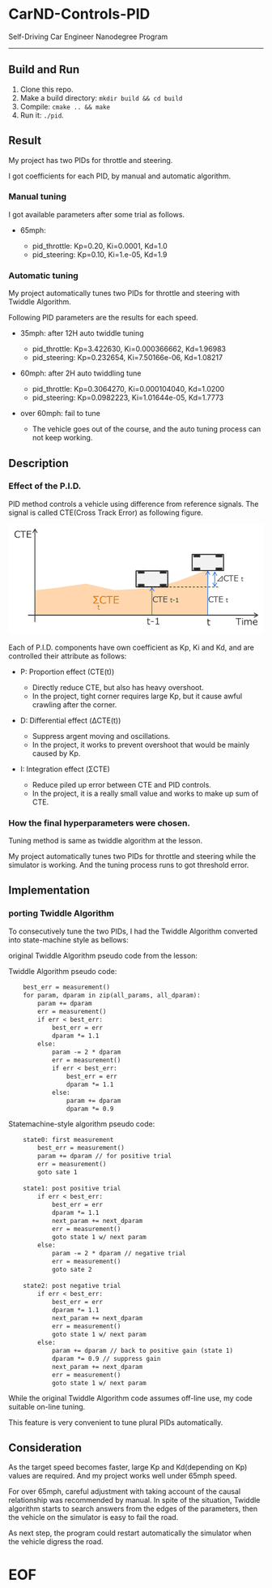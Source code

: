 # CarND-Controls-PID
Self-Driving Car Engineer Nanodegree Program

---

## Build and Run

1. Clone this repo.
2. Make a build directory: `mkdir build && cd build`
3. Compile: `cmake .. && make`
4. Run it: `./pid`. 


## Result

My project has two PIDs for throttle and steering.

I got coefficients for each PID, by manual and automatic algorithm.

### Manual tuning

I got available parameters after some trial as follows.

- 65mph:

  - pid_throttle: Kp=0.20, Ki=0.0001, Kd=1.0
  - pid_steering: Kp=0.10, Ki=1.e-05, Kd=1.9

### Automatic tuning

My project automatically tunes two PIDs for throttle and steering with Twiddle Algorithm.

Following PID parameters are the results for each speed.

- 35mph: after 12H auto twiddle tuning

  - pid_throttle: Kp=3.422630, Ki=0.000366662, Kd=1.96983
  - pid_steering: Kp=0.232654, Ki=7.50166e-06, Kd=1.08217

- 60mph: after 2H auto twiddling tune

  - pid_throttle: Kp=0.3064270, Ki=0.000104040, Kd=1.0200
  - pid_steering: Kp=0.0982223, Ki=1.01644e-05, Kd=1.7773

- over 60mph: fail to tune

  - The vehicle goes out of the course, and the auto tuning process can not keep working.


## Description

### Effect of the P.I.D.

PID method controls a vehicle using difference from reference signals.
The signal is called CTE(Cross Track Error) as following figure.

<img width=600 src="img/PID_CTE.png">

Each of P.I.D. components have own coefficient as Kp, Ki and Kd, and are controlled their attribute as follows:

- P: Proportion effect (CTE(t))

  - Directly reduce CTE, but also has heavy overshoot.
  - In the project, tight corner requires large Kp, but it cause awful crawling after the corner.

- D: Differential effect (ΔCTE(t))

  - Suppress argent moving and oscillations.
  - In the project, it works to prevent overshoot that would be mainly caused by Kp.

- I: Integration effect (ΣCTE)

  - Reduce piled up error between CTE and PID controls.
  - In the project, it is a really small value and works to make up sum of CTE.


### How the final hyperparameters were chosen.

Tuning method is same as twiddle algorithm at the lesson.

My project automatically tunes two PIDs for throttle and steering while the simulator is working.
And the tuning process runs to got threshold error.

## Implementation

### porting Twiddle Algorithm

To consecutively tune the two PIDs,
I had the Twiddle Algorithm converted into state-machine style as bellows:

original Twiddle Algorithm pseudo code from the lesson:

Twiddle Algorithm pseudo code:

        best_err = measurement()
        for param, dparam in zip(all_params, all_dparam):
            param += dparam
            err = measurement()
            if err < best_err:
                best_err = err
                dparam *= 1.1
            else:
                param -= 2 * dparam
                err = measurement()
                if err < best_err:
                    best_err = err
                    dparam *= 1.1
                else:
                    param += dparam
                    dparam *= 0.9


Statemachine-style algorithm pseudo code:
    
        state0: first measurement
            best_err = measurement()
            param += dparam // for positive trial
            err = measurement()
            goto sate 1
        
        state1: post positive trial
            if err < best_err:
                best_err = err
                dparam *= 1.1
                next_param += next_dparam
                err = measurement()
                goto state 1 w/ next param
            else:
                param -= 2 * dparam // negative trial
                err = measurement()
                goto sate 2
        
        state2: post negative trial
            if err < best_err:
                best_err = err
                dparam *= 1.1
                next_param += next_dparam
                err = measurement()
                goto state 1 w/ next param
            else:
                param += dparam // back to positive gain (state 1)
                dparam *= 0.9 // suppress gain
                next_param += next_dparam
                err = measurement()
                goto state 1 w/ next param


While the original Twiddle Algorithm code assumes off-line use,
my code suitable on-line tuning.

This feature is very convenient to tune plural PIDs automatically.


## Consideration

As the target speed becomes faster, large Kp and Kd(depending on Kp) values are required.
And my project works well under 65mph speed.

For over 65mph,
careful adjustment with taking account of the causal relationship was recommended by manual.
In spite of the situation,
Twiddle algorithm starts to search answers from the edges of the parameters,
then the vehicle on the simulator is easy to fail the road.

As next step,
the program could restart automatically the simulator when the vehicle digress the road.


# EOF
